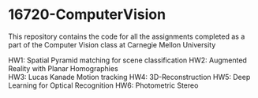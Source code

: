 # 16720-ComputerVision
This repository contains the code for all the assignments completed as a part of the Computer Vision class at Carnegie Mellon University 

HW1:  Spatial Pyramid matching for scene classification
HW2:  Augmented Reality with Planar Homographies  
HW3:  Lucas Kanade Motion tracking
HW4:  3D-Reconstruction
HW5:  Deep Learning for Optical Recognition
HW6:  Photometric Stereo
